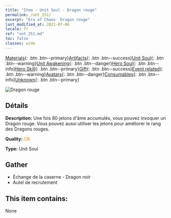 ```yaml
---
title: "Item - Unit Soul - Dragon rouge"
permalink: /unt_251/
excerpt: "Era of Chaos  Dragon rouge"
last_modified_at: 2021-07-06
locale: fr
ref: "unt_251.md"
toc: false
classes: wide
---
```

 [Materials](/ItemsFR/){: .btn .btn--primary}[Artifacts](/ItemsFR/Artifacts/){: .btn .btn--success}[Unit Soul](/ItemsFR/UnitSoul/){: .btn .btn--warning}[Unit Awakening](/ItemsFR/UnitAwakening/){: .btn .btn--danger}[Hero Soul](/ItemsFR/HeroSoul/){: .btn .btn--info}[Hero Skill](/ItemsFR/HeroSkill/){: .btn .btn--primary}[Gift](/ItemsFR/Gift/){: .btn .btn--success}[Event related](/ItemsFR/Events/){: .btn .btn--warning}[Avatars](/ItemsFR/Avatars/){: .btn .btn--danger}[Consumables](/ItemsFR/Consumables/){: .btn .btn--info}[Unknown](/ItemsFR/Unknown/){: .btn .btn--primary}

 ![Dragon rouge](/images/u/ti_chilong.jpg)

## Détails
 **Description:** Une fois 80 jetons d'âme accumulés, vous pouvez invoquer un Dragon rouge. Vous pouvez aussi utiliser les jetons pour améliorer le rang des Dragons rouges.

 **Quality:** <span style="color: #FF8C00">OK</span>

 **Type:** Unit Soul

## Gather

*    Échange de la caserne - Dragon noir 
*    Autel de recrutement 

## This item contains:

  None

